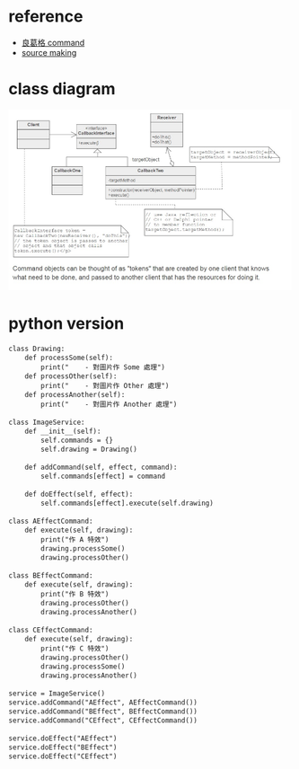 # reference
- [良葛格 command](http://openhome.cc/Gossip/DesignPattern/CommandPattern.htm)
- [source making](https://sourcemaking.com/design_patterns/command)

# class diagram
![here](./Command.jpg)

# python version

```
class Drawing:
    def processSome(self):
        print("    - 對圖片作 Some 處理")
    def processOther(self):
        print("    - 對圖片作 Other 處理")
    def processAnother(self):
        print("    - 對圖片作 Another 處理")

class ImageService:
    def __init__(self):
        self.commands = {}
        self.drawing = Drawing()
    
    def addCommand(self, effect, command):
        self.commands[effect] = command
    
    def doEffect(self, effect):
        self.commands[effect].execute(self.drawing)

class AEffectCommand:
    def execute(self, drawing):
        print("作 A 特效")
        drawing.processSome()
        drawing.processOther()

class BEffectCommand:
    def execute(self, drawing):
        print("作 B 特效")
        drawing.processOther()
        drawing.processAnother()

class CEffectCommand:
    def execute(self, drawing):
        print("作 C 特效")
        drawing.processOther()
        drawing.processSome()
        drawing.processAnother()

service = ImageService()
service.addCommand("AEffect", AEffectCommand())
service.addCommand("BEffect", BEffectCommand())
service.addCommand("CEffect", CEffectCommand())

service.doEffect("AEffect")
service.doEffect("BEffect")
service.doEffect("CEffect")
```
